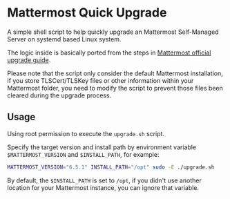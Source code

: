 # Mattermost Quick Upgrade

A simple shell script to help quickly upgrade an Mattermost Self-Managed Server on systemd based Linux system.

The logic inside is basically ported from the steps in [Mattermost official upgrade guide](https://docs.mattermost.com/administration/upgrade.html).

Please note that the script only consider the default Mattermost installation, if you store TLSCert/TLSKey files or other information within your Mattermost folder, you need to modify the script to prevent those files been cleared during the upgrade process.

## Usage

Using root permission to execute the `upgrade.sh` script.

Specify the target version and install path by environment variable `$MATTERMOST_VERSION` and `$INSTALL_PATH`, for example:

```sh
MATTERMOST_VERSION="6.5.1" INSTALL_PATH="/opt" sudo -E ./upgrade.sh
```

By default, the `$INSTALL_PATH` is set to `/opt`, if you didn't use another location for your Mattermost instance, you can ignore that variable.
